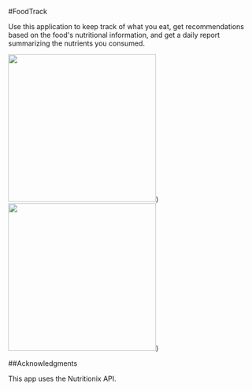 #FoodTrack

Use this application to keep track of what you eat, get recommendations based on the food's nutritional information, and get a daily report summarizing the nutrients you consumed. 

<img src = "https://cloud.githubusercontent.com/assets/16930791/21409987/de9b0d92-c79a-11e6-8722-a23255ed8e65.png" width="300"/>) <img src = "https://cloud.githubusercontent.com/assets/16930791/21410038/349b646c-c79b-11e6-944d-38c3655af328.png" width="300"/>)



##Acknowledgments

This app uses the Nutritionix API. 
